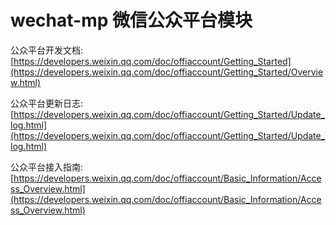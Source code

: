 # wechat-mp 微信公众平台模块

公众平台开发文档: [https://developers.weixin.qq.com/doc/offiaccount/Getting_Started](https://developers.weixin.qq.com/doc/offiaccount/Getting_Started/Overview.html)

公众平台更新日志: [https://developers.weixin.qq.com/doc/offiaccount/Getting_Started/Update_log.html](https://developers.weixin.qq.com/doc/offiaccount/Getting_Started/Update_log.html)

公众平台接入指南: [https://developers.weixin.qq.com/doc/offiaccount/Basic_Information/Access_Overview.html](https://developers.weixin.qq.com/doc/offiaccount/Basic_Information/Access_Overview.html)